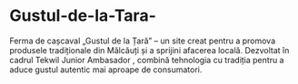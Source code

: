 # Gustul-de-la-Tara-
Ferma de cașcaval „Gustul de la Țară” – un site creat pentru a promova produsele tradiționale din Mălcăuți și a sprijini afacerea locală. Dezvoltat în cadrul Tekwil Junior Ambasador , combină tehnologia cu tradiția pentru a aduce gustul autentic mai aproape de consumatori.
